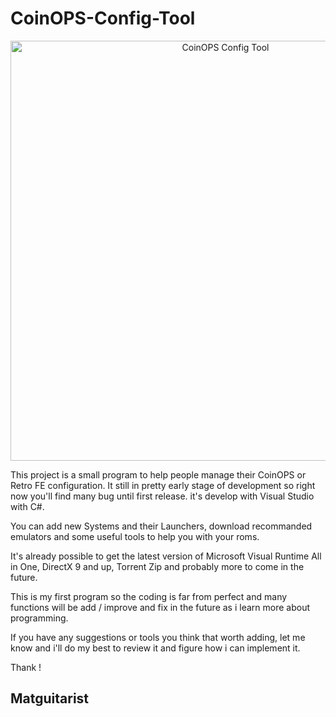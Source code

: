 # CoinOPS-Config-Tool


<p align="center">
  <img width="672" alt="CoinOPS Config Tool" src="https://user-images.githubusercontent.com/863127/128584821-ab8846d0-57ee-4e22-8145-0584efc0bb23.png">
</p>



This project is a small program to help people manage their CoinOPS or Retro FE configuration. It still in pretty early stage of development so right now you'll find many bug until first release. it's develop with Visual Studio with C#.

You can add new Systems and their Launchers, download recommanded emulators and some useful tools to help you with your roms.

It's already possible to get the latest version of Microsoft Visual Runtime All in One, DirectX 9 and up, Torrent Zip and probably more to come in the future. 

This is my first program so the coding is far from perfect and many functions will be add / improve and fix in the future as i learn more about programming.

If you have any suggestions or tools you think that worth adding, let me know and i'll do my best to review it and figure how i can implement it. 

Thank !


## Matguitarist
